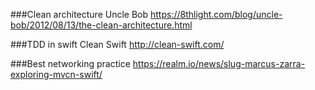 
###Clean architecture
Uncle Bob https://8thlight.com/blog/uncle-bob/2012/08/13/the-clean-architecture.html  

###TDD in swift
Clean Swift http://clean-swift.com/

###Best networking practice
https://realm.io/news/slug-marcus-zarra-exploring-mvcn-swift/
